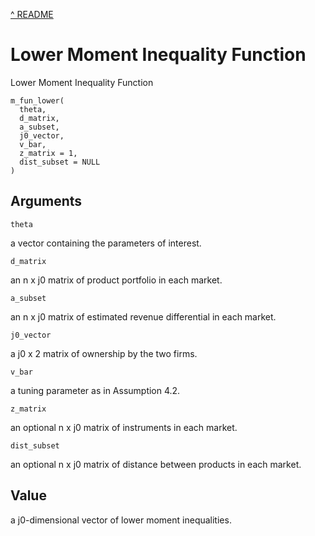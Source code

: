 [^ README](../README.md)

# Lower Moment Inequality Function

Lower Moment Inequality Function

    m_fun_lower(
      theta,
      d_matrix,
      a_subset,
      j0_vector,
      v_bar,
      z_matrix = 1,
      dist_subset = NULL
    )

## Arguments

`theta`

a vector containing the parameters of interest.

`d_matrix`

an n x j0 matrix of product portfolio in each market.

`a_subset`

an n x j0 matrix of estimated revenue differential in each market.

`j0_vector`

a j0 x 2 matrix of ownership by the two firms.

`v_bar`

a tuning parameter as in Assumption 4.2.

`z_matrix`

an optional n x j0 matrix of instruments in each market.

`dist_subset`

an optional n x j0 matrix of distance between products in each market.

## Value

a j0-dimensional vector of lower moment inequalities.
